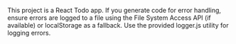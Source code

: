 <!-- Use this file to provide workspace-specific custom instructions to Copilot. For more details, visit https://code.visualstudio.com/docs/copilot/copilot-customization#_use-a-githubcopilotinstructionsmd-file -->

This project is a React Todo app. If you generate code for error handling, ensure errors are logged to a file using the File System Access API (if available) or localStorage as a fallback. Use the provided logger.js utility for logging errors.
